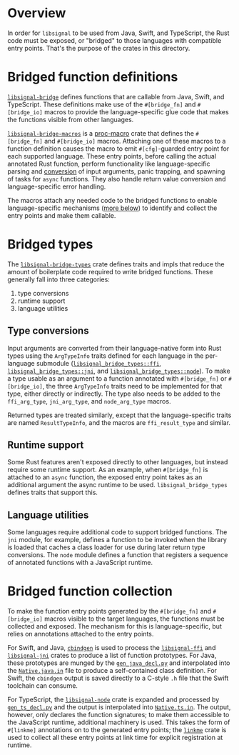 # Overview

In order for `libsignal` to be used from Java, Swift, and TypeScript, the Rust
code must be exposed, or "bridged" to those languages with compatible entry
points. That's the purpose of the crates in this directory.

# Bridged function definitions

[`libsignal-bridge`](./shared/) defines functions that are callable from Java,
Swift, and TypeScript. These definitions make use of the `#[bridge_fn]` and
`#[bridge_io]` macros to provide the language-specific glue code that makes the
functions visible from other languages.

[`libsignal-bridge-macros`](./shared/macros/) is a [proc-macro] crate that
defines the `#[bridge_fn]` and `#[bridge_io]` macros. Attaching one of these
macros to a function definition causes the macro to emit `#[cfg]`-guarded entry
point for each supported language. These entry points, before calling the actual
annotated Rust function, perform functionality like language-specific parsing
and [conversion](#type-conversions) of input arguments, panic trapping, and
spawning of tasks for `async` functions. They also handle return value
conversion and language-specific error handling.

The macros attach any needed code to the bridged functions to enable
language-specific mechanisms ([more below](#bridged-function-collection)) to
identify and collect the entry points and make them callable.

# Bridged types

The [`libsignal-bridge-types`](./shared/types/) crate defines traits and
impls that reduce the amount of boilerplate code required to write bridged
functions. These generally fall into three categories:

1. type conversions
2. runtime support
3. language utilities

## Type conversions

Input arguments are converted from their language-native form into Rust types
using the `ArgTypeInfo` traits defined for each language in the per-language
submodule ([`libsignal_bridge_types::ffi`], [`libsignal_bridge_types::jni`], and
[`libsignal_bridge_types::node`]). To make a type usable as an  argument to a
function annotated with `#[bridge_fn]` or `#[bridge_io]`, the three
`ArgTypeInfo` traits need to be implemented for that type, either directly or
indirectly. The type also needs to be added to the `ffi_arg_type`,
`jni_arg_type`, and `node_arg_type` macros.

Returned types are treated similarly, except that the language-specific traits
are named `ResultTypeInfo`, and the macros are `ffi_result_type` and similar.

## Runtime support

Some Rust features aren't exposed directly to other languages, but instead
require some runtime support. As an example, when `#[bridge_fn]` is attached to
an `async` function, the exposed entry point takes as an additional argument the
async runtime to be used. `libsignal_bridge_types` defines traits that support
this.

## Language utilities

Some languages require additional code to support bridged functions. The `jni`
module, for example, defines a function to be invoked when the library is loaded
that caches a class loader for use during later return type conversions. The
`node` module defines a function that registers a sequence of annotated
functions with a JavaScript runtime.

# Bridged function collection

To make the function entry points generated by the `#[bridge_fn]` and
`#[bridge_io]` macros visible to the target languages, the functions must be
collected and exposed. The mechanism for this is language-specific, but relies
on annotations attached to the entry points.

For Swift, and Java, [`cbindgen`] is used to process the
[`libsignal-ffi`](./ffi/) and [`libsignal-jni`](./jni/) crates to produce a list
of function prototypes. For Java, these prototypes are munged by the
[`gen_java_decl.py`](./jni/bin/gen_java_decl.py) and interpolated into the
[`Native.java.in`](./jni/bin/Native.java.in) file to produce a self-contained
class definition. For Swift, the `cbindgen` output is saved directly to a
C-style `.h` file that the Swift toolchain can consume.

For TypeScript, the [`libsignal-node`] crate is expanded and processed by
[`gen_ts_decl.py`](./node/bin/gen_ts_decl.py) and the output is interpolated into
[`Native.ts.in`](./node/bin/Native.ts.in). The output, however, only
declares the function signatures; to make them accessible to the JavaScript
runtime, additional machinery is used. This takes the form of `#[linkme]`
annotations on to the generated entry points; the [`linkme`] crate is used to
collect all these entry points at link time for explicit registration at
runtime.


[`libsignal_bridge_types::ffi`]: ./shared/ffi/
[`libsignal_bridge_types::jni`]: ./shared/jni/
[`libsignal_bridge_types::node`]: ./shared/node/
[`libsignal-node`]: ./shared/node/
[proc-macro]: https://doc.rust-lang.org/reference/procedural-macros.html
[`linkme`]: https://crates.io/crates/linkme
[`cbindgen`]: https://crates.io/crates/cbindgen
